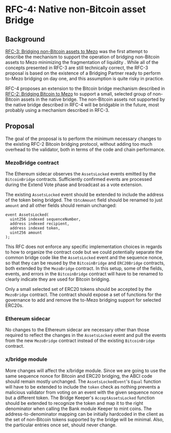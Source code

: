 # RFC-4: Native non-Bitcoin asset Bridge

## Background
[RFC-3: Bridging non-Bitcoin assets to Mezo](./rfc-3.md) was the first attempt 
to describe the mechanism to support the operation of bridging non-Bitcoin
assets to Mezo minimizing the fragmentation of liquidity . While all of the
concepts presented in RFC-3 are still technically correct, the RFC-3 proposal is 
based on the existence of a Bridging Partner ready to perform to-Mezo bridging 
on day one, and this assumption is quite risky in practice.

RFC-4 proposes an extension to the Bitcoin bridge mechanism described in
[RFC-2: Bridging Bitcoin to Mezo](./rfc-2.md) to support a small, selected group
of non-Bitcoin assets in the native bridge. The non-Bitcoin assets not supported
by the native bridge described in RFC-4 will be bridgable in the future, most
probably using a mechanism described in RFC-3.

## Proposal

The goal of the proposal is to perform the minimum necessary changes to the
existing RFC-2 Bitcoin bridging protocol, without adding too much overhead to
the validator, both in terms of the code and chain performance.

### MezoBridge contract

The Ethereum sidecar observes the `AssetsLocked` events emitted by the
`BitcoinBridge` contracts. Sufficiently confirmed events are processed during
the Extend Vote phase and broadcast as a vote extension. 

The existing `AssetsLocked` event should be extended to include the address of
the token being bridged. The `tbtcAmount` field should be renamed to just
`amount` and all other fields should remain unchanged:
```
event AssetsLocked(
  uint256 indexed sequenceNumber,
  address indexed recipient,
  address indexed token,
  uint256 amount
);
```

This RFC does not enforce any specific implementation choices in regards to how
to organize the contract code but we could potentially separate the common
bridge code like the `AssetsLocked` event and the sequence nonce, so that they
can be reused by the `BitcoinBridge` and `ERC20Bridge` contracts, both extended
by the `MezoBridge` contract. In this setup, some of the fields, events, and
errors in the `BitcoinBridge` contract will have to be renamed to clearly
indicate they are used for Bitcoin bridging.

Only a small selected set of ERC20 tokens should be accepted by the `MezoBridge`
contract. The contract should expose a set of functions for the governance to
add and remove the to-Mezo bridging support for selected ERC20s.

### Ethereum sidecar

No changes to the Ethereum sidecar are necessary other than those required to
reflect the changes in the `AssetsLocked` event and pull the events from the new
`MezoBridge` contract instead of the existing `BitcoinBridge` contract.

### x/bridge module

More changes will affect the x/bridge module. Since we are going to use the same
sequence nonce for Bitcoin and ERC20 bridging, the ABCI code should remain
mostly unchanged. The `AssetsLockedEvent`'s `Equal` function will have to be
extended to include the `token` check as nothing prevents a malicious validator
from voting on an event with the given sequence nonce but a different token. The
Bridge Keeper's `AcceptAssetsLocked` function should be extended to recognize
the token and map it to the right denominator when calling the Bank module
Keeper to mint coins. The address-to-denominator mapping can be initially
hardcoded in the client as the set of non-Bitcoin tokens supported by the bridge
will be minimal. Also, the particular entries once set, should never change.